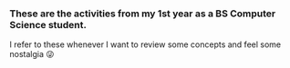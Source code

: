### These are the activities from my 1st year as a BS Computer Science student.

I refer to these whenever I want to review some concepts and feel some nostalgia 😜
